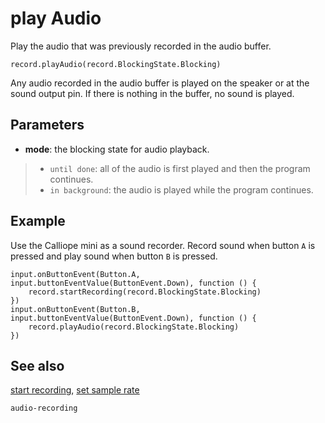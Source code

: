 # play Audio

Play the audio that was previously recorded in the audio buffer.

```sig
record.playAudio(record.BlockingState.Blocking)
```

Any audio recorded in the audio buffer is played on the speaker or at the sound output pin. If there is nothing in the buffer, no sound is played.

## Parameters

* **mode**: the blocking state for audio playback.
>* `until done`: all of the audio is first played and then the program continues.
>* `in background`: the audio is played while the program continues.

## Example

Use the Calliope mini as a sound recorder. Record sound when button `A` is pressed and play sound when button `B` is pressed.

```blocks
input.onButtonEvent(Button.A, input.buttonEventValue(ButtonEvent.Down), function () {
    record.startRecording(record.BlockingState.Blocking)
})
input.onButtonEvent(Button.B, input.buttonEventValue(ButtonEvent.Down), function () {
    record.playAudio(record.BlockingState.Blocking)
})
```
## See also

[start recording](/reference/record/start-recording),
[set sample rate](/reference/record/set-sample-rate)

```package
audio-recording
```
